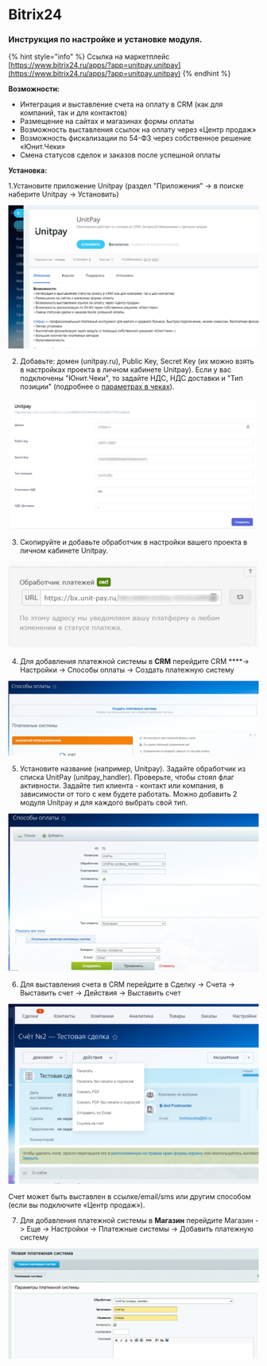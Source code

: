 # Bitrix24

### Инструкция по настройке и установке модуля.

{% hint style="info" %}
Ссылка на маркетплейс [https://www.bitrix24.ru/apps/?app=unitpay.unitpay](https://www.bitrix24.ru/apps/?app=unitpay.unitpay)
{% endhint %}

**Возможности:** 

* Интеграция и выставление счета на оплату в CRM \(как для компаний, так и для контактов\)
* Размещение на сайтах и магазинах формы оплаты 
* Возможность выставления ссылок на оплату через «Центр продаж» 
* Возможность фискализации по 54-ФЗ через собственное решение «Юнит.Чеки» 
* Смена статусов сделок и заказов после успешной оплаты

**Установка:**

1.Установите приложение Unitpay \(раздел "Приложения" -&gt; в поиске наберите Unitpay -&gt; Установить\)

![](../../.gitbook/assets/bx24-1.png)

2. Добавьте: домен \(unitpay.ru\), Public Key, Secret Key \(их можно взять в настройках проекта в личном кабинете Unitpay\). Если у вас подключены "Юнит.Чеки", то задайте НДС, НДС доставки и "Тип позиции" \(подробнее о [параметрах в чеках](https://help.unitpay.ru/online-cash-register/receipt_parameters)\).

![](../../.gitbook/assets/bi_2.png)

3. Скопируйте и добавьте обработчик в настройки вашего проекта в личном кабинете Unitpay.

![](../../.gitbook/assets/obrabotchik.png)

4. Для добавления платежной системы в **CRM** перейдите CRM ****-&gt; Настройки -&gt; Способы оплаты -&gt; Создать платежную систему

![](../../.gitbook/assets/bx24-3.png)

5. Установите название \(например, Unitpay\). Задайте обработчик из списка UnitPay \(unitpay\_handler\). Проверьте, чтобы стоял флаг активности. Задайте тип клиента - контакт или компания, в зависимости от того с кем будете работать. Можно добавить 2 модуля Unitpay и для каждого выбрать свой тип.

![](../../.gitbook/assets/3%20%2811%29.png)

6. Для выставления счета в CRM перейдите в Сделку -&gt; Счета -&gt; Выставить счет -&gt; Действия -&gt; Выставить счет

![](../../.gitbook/assets/bi24-4.png)

Счет может быть выставлен в ссылке/email/sms или другим способом \(если вы подключите «Центр продаж»\).

7. Для добавления платежной системы в **Магазин** перейдите Магазин -&gt; Еще -&gt; Настройки -&gt; Платежные системы -&gt; Добавить платежную систему

![](../../.gitbook/assets/bi24-6.png)

